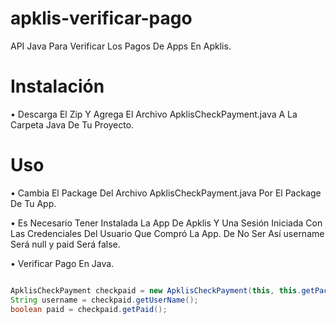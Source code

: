 # apklis-verificar-pago
API Java Para Verificar Los Pagos De Apps En Apklis.



# Instalación


 • Descarga El Zip Y Agrega El Archivo ApklisCheckPayment.java
   A La Carpeta Java De Tu Proyecto.



# Uso

 • Cambia El Package Del Archivo ApklisCheckPayment.java
   Por El Package De Tu App.

 
 • Es Necesario Tener Instalada La App De Apklis Y 
   Una Sesión Iniciada Con Las Credenciales Del
   Usuario Que Compró La App. De No Ser Así
   username Será null y paid Será false.


 • Verificar Pago En Java.


 
```java

ApklisCheckPayment checkpaid = new ApklisCheckPayment(this, this.getPackageName());
String username = checkpaid.getUserName();
boolean paid = checkpaid.getPaid();

```

   
  
   
